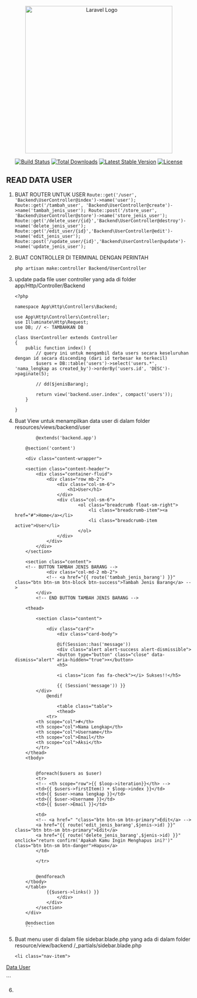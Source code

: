 <p align="center"><a href="https://laravel.com" target="_blank"><img src="https://raw.githubusercontent.com/laravel/art/master/logo-lockup/5%20SVG/2%20CMYK/1%20Full%20Color/laravel-logolockup-cmyk-red.svg" width="400" alt="Laravel Logo"></a></p>

<p align="center">
<a href="https://github.com/laravel/framework/actions"><img src="https://github.com/laravel/framework/workflows/tests/badge.svg" alt="Build Status"></a>
<a href="https://packagist.org/packages/laravel/framework"><img src="https://img.shields.io/packagist/dt/laravel/framework" alt="Total Downloads"></a>
<a href="https://packagist.org/packages/laravel/framework"><img src="https://img.shields.io/packagist/v/laravel/framework" alt="Latest Stable Version"></a>
<a href="https://packagist.org/packages/laravel/framework"><img src="https://img.shields.io/packagist/l/laravel/framework" alt="License"></a>
</p>

## READ DATA USER
1. BUAT ROUTER UNTUK USER
        ```
        Route::get('/user', 'Backend\UserController@index')->name('user');
        Route::get('/tambah_user', 'Backend\UserController@create')->name('tambah_jenis_user');
        Route::post('/store_user', 'Backend\UserController@store')->name('store_jenis_user');
        Route::get('/delete_user/{id}','Backend\UserController@destroy')->name('delete_jenis_user');
        Route::get('/edit_user/{id}','Backend\UserController@edit')->name('edit_jenis_user');
        Route::post('/update_user/{id}','Backend\UserController@update')->name('update_jenis_user');
        ```
2. BUAT CONTROLLER DI TERMINAL DENGAN PERINTAH
    ```
    php artisan make:controller Backend/UserController
    ```

3. update pada file user controller yang ada di folder app/Http/Controller/Backend
    ```
    <?php

    namespace App\Http\Controllers\Backend;

    use App\Http\Controllers\Controller;
    use Illuminate\Http\Request;
    use DB; // <- TAMBAHKAN DB

    class UserController extends Controller
    {
        public function index() {
            // query ini untuk mengambil data users secara keseluruhan dengan id secara discending (dari id terbesar ke terkecil)
            $users = DB::table('users')->select('users.*', 'nama_lengkap as created_by')->orderBy('users.id', 'DESC')->paginate(5);

            // dd($jenisBarang);

            return view('backend.user.index', compact('users'));
        }

    }
    ```
4. Buat View untuk menampilkan data user di dalam folder resources/views/backend/user
    ```
            @extends('backend.app')

        @section('content')

        <div class="content-wrapper">

        <section class="content-header">
            <div class="container-fluid">
                <div class="row mb-2">
                    <div class="col-sm-6">
                        <h1>User</h1>
                    </div>
                    <div class="col-sm-6">
                            <ol class="breadcrumb float-sm-right">
                                <li class="breadcrumb-item"><a href="#">Home</a></li>
                                <li class="breadcrumb-item active">User</li>
                            </ol>
                    </div>
                </div>
            </div>
        </section>

        <section class="content">
        <!-- BUTTON TAMBAH JENIS BARANG -->
                <div class="col-md-2 mb-2">
                <!-- <a href="{{ route('tambah_jenis_barang') }}" class="btn btn-sm btn-block btn-success">Tambah Jenis Barang</a> -->
            </div>
            <!-- END BUTTON TAMBAH JENIS BARANG -->

        <thead>

            <section class="content">

                <div class="card">
                    <div class="card-body">

                    @if(Session::has('message'))
                    <div class="alert alert-success alert-dismissible">
                    <button type="button" class="close" data-dismiss="alert" aria-hidden="true">×</button>
                    <h5>

                    <i class="icon fas fa-check"></i> Sukses!!</h5>
                    
                    {{ (Session('message')) }}
            </div>
                @endif

                    <table class="table">
                    <thead>
                <tr>
            <th scope="col">#</th>
            <th scope="col">Nama Lengkap</th>
            <th scope="col">Username</th>
            <th scope="col">Email</th>
            <th scope="col">Aksi</th>
            </tr>
        </thead>
        <tbody>


            @foreach($users as $user)
            <tr>
            <!-- <th scope="row">{{ $loop->iteration}}</th> -->
            <td>{{ $users->firstItem() + $loop->index }}</td>
            <td>{{ $user->nama lengkap }}</td>
            <td>{{ $user->Username }}</td>
            <td>{{ $user->Email }}</td>

            <td>
            <!-- <a href=" "class="btn btn-sm btn-primary">Edit</a> -->
            <a href="{{ route('edit_jenis_barang',$jenis->id) }}" class="btn btn-sm btn-primary">Edit</a>
            <a href="{{ route('delete_jenis_barang',$jenis->id) }}" onclick="return confirm('Apakah Kamu Ingin Menghapus ini?')" class="btn btn-sm btn-danger">Hapus</a>
            </td>

            </tr>


            @endforeach
        </tbody>
        </table>
                {{$users->links() }}
                    </div>
                </div>
            </section>
        </div>

        @endsection
        ```

5. Buat menu user di dalam file sidebar.blade.php yang ada di dalam folder resource/view/backend
    /_partials/sidebar.blade.php

    ```
    <li class="nav-item">
<a href="{{ route('user') }}" class="nav-link">
<i class="nav-icon fas fa-user-alt"></i>
            <p>
                  Data User
            </p>
            </a>
        </li>
    ```
    
6.